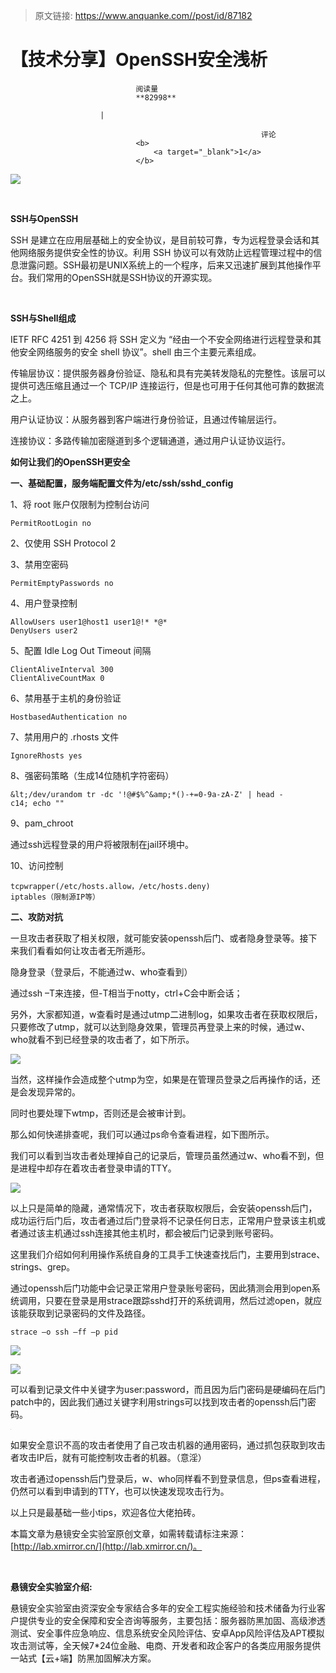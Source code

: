 > 原文链接: https://www.anquanke.com//post/id/87182 


# 【技术分享】OpenSSH安全浅析


                                阅读量   
                                **82998**
                            
                        |
                        
                                                            评论
                                <b>
                                    <a target="_blank">1</a>
                                </b>
                                                                                    



[![](https://p2.ssl.qhimg.com/t0196ce81f88e9ed0a1.png)](https://p2.ssl.qhimg.com/t0196ce81f88e9ed0a1.png)

<br>

**SSH与OpenSSH**

SSH 是建立在应用层基础上的安全协议，是目前较可靠，专为远程登录会话和其他网络服务提供安全性的协议。利用 SSH 协议可以有效防止远程管理过程中的信息泄露问题。SSH最初是UNIX系统上的一个程序，后来又迅速扩展到其他操作平台。我们常用的OpenSSH就是SSH协议的开源实现。

<br>

**SSH与Shell组成**

IETF RFC 4251 到 4256 将 SSH 定义为 “经由一个不安全网络进行远程登录和其他安全网络服务的安全 shell 协议”。shell 由三个主要元素组成。

传输层协议：提供服务器身份验证、隐私和具有完美转发隐私的完整性。该层可以提供可选压缩且通过一个 TCP/IP 连接运行，但是也可用于任何其他可靠的数据流之上。

用户认证协议：从服务器到客户端进行身份验证，且通过传输层运行。

连接协议：多路传输加密隧道到多个逻辑通道，通过用户认证协议运行。



**如何让我们的OpenSSH更安全**

**一、基础配置，服务端配置文件为/etc/ssh/sshd_config**

1、将 root 账户仅限制为控制台访问

```
PermitRootLogin no
```

2、仅使用 SSH Protocol 2

3、禁用空密码

```
PermitEmptyPasswords no
```

4、用户登录控制



```
AllowUsers user1@host1 user1@!* *@*
DenyUsers user2
```

5、配置 Idle Log Out Timeout 间隔

```
ClientAliveInterval 300
ClientAliveCountMax 0
```



6、禁用基于主机的身份验证

```
HostbasedAuthentication no
```

7、禁用用户的 .rhosts 文件

```
IgnoreRhosts yes
```

8、强密码策略（生成14位随机字符密码）

```
&lt;/dev/urandom tr -dc '!@#$%^&amp;*()-+=0-9a-zA-Z' | head -c14; echo ""
```

9、pam_chroot

通过ssh远程登录的用户将被限制在jail环境中。

10、访问控制



```
tcpwrapper(/etc/hosts.allow，/etc/hosts.deny)
iptables（限制源IP等）
```

**二、攻防对抗**

一旦攻击者获取了相关权限，就可能安装openssh后门、或者隐身登录等。接下来我们看看如何让攻击者无所遁形。

隐身登录（登录后，不能通过w、who查看到）

通过ssh –T来连接，但-T相当于notty，ctrl+C会中断会话；

另外，大家都知道，w查看时是通过utmp二进制log，如果攻击者在获取权限后，只要修改了utmp，就可以达到隐身效果，管理员再登录上来的时候，通过w、who就看不到已经登录的攻击者了，如下所示。

[![](https://p4.ssl.qhimg.com/t01d0431c893f2fcfeb.png)](https://p4.ssl.qhimg.com/t01d0431c893f2fcfeb.png)

当然，这样操作会造成整个utmp为空，如果是在管理员登录之后再操作的话，还是会发现异常的。

同时也要处理下wtmp，否则还是会被审计到。

那么如何快递排查呢，我们可以通过ps命令查看进程，如下图所示。

我们可以看到当攻击者处理掉自己的记录后，管理员虽然通过w、who看不到，但是进程中却存在着攻击者登录申请的TTY。

[![](https://p5.ssl.qhimg.com/t01be4c27ce3d295084.png)](https://p5.ssl.qhimg.com/t01be4c27ce3d295084.png)

以上只是简单的隐藏，通常情况下，攻击者获取权限后，会安装openssh后门，成功运行后门后，攻击者通过后门登录将不记录任何日志，正常用户登录该主机或者通过该主机通过ssh连接其他主机时，都会被后门记录到账号密码。

这里我们介绍如何利用操作系统自身的工具手工快速查找后门，主要用到strace、strings、grep。

通过openssh后门功能中会记录正常用户登录账号密码，因此猜测会用到open系统调用，只要在登录是用strace跟踪sshd打开的系统调用，然后过滤open，就应该能获取到记录密码的文件及路径。

```
strace –o ssh –ff –p pid
```

[![](https://p5.ssl.qhimg.com/t017d707bdfc22f3e8b.png)](https://p5.ssl.qhimg.com/t017d707bdfc22f3e8b.png)

[![](https://p4.ssl.qhimg.com/t0156a77136c653a54a.png)](https://p4.ssl.qhimg.com/t0156a77136c653a54a.png)

可以看到记录文件中关键字为user:password，而且因为后门密码是硬编码在后门patch中的，因此我们通过关键字利用strings可以找到攻击者的openssh后门密码。

[![](data:image/png;base64,iVBORw0KGgoAAAANSUhEUgAAAAEAAAABCAYAAAAfFcSJAAAAAXNSR0IArs4c6QAAAARnQU1BAACxjwv8YQUAAAAJcEhZcwAADsQAAA7EAZUrDhsAAAANSURBVBhXYzh8+PB/AAffA0nNPuCLAAAAAElFTkSuQmCC)](https://p3.ssl.qhimg.com/t010103f4998af3fec2.png)

如果安全意识不高的攻击者使用了自己攻击机器的通用密码，通过抓包获取到攻击者攻击IP后，就有可能控制攻击者的机器。（意淫）

攻击者通过openssh后门登录后，w、who同样看不到登录信息，但ps查看进程，仍然可以看到申请到的TTY，也可以快速发现攻击行为。

以上只是最基础一些小tips，欢迎各位大佬拍砖。

本篇文章为悬镜安全实验室原创文章，如需转载请标注来源：[http://lab.xmirror.cn/](http://lab.xmirror.cn/)。

<br>

**悬镜安全实验室介绍:**

悬镜安全实验室由资深安全专家结合多年的安全工程实施经验和技术储备为行业客户提供专业的安全保障和安全咨询等服务，主要包括：服务器防黑加固、高级渗透测试、安全事件应急响应、信息系统安全风险评估、安卓App风险评估及APT模拟攻击测试等，全天候7*24位金融、电商、开发者和政企客户的各类应用服务提供一站式【云+端】防黑加固解决方案。
